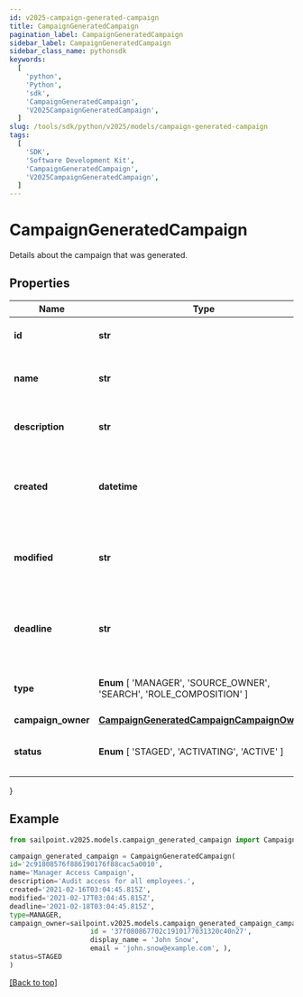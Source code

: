 ```yaml
---
id: v2025-campaign-generated-campaign
title: CampaignGeneratedCampaign
pagination_label: CampaignGeneratedCampaign
sidebar_label: CampaignGeneratedCampaign
sidebar_class_name: pythonsdk
keywords:
  [
    'python',
    'Python',
    'sdk',
    'CampaignGeneratedCampaign',
    'V2025CampaignGeneratedCampaign',
  ]
slug: /tools/sdk/python/v2025/models/campaign-generated-campaign
tags:
  [
    'SDK',
    'Software Development Kit',
    'CampaignGeneratedCampaign',
    'V2025CampaignGeneratedCampaign',
  ]
---
```


# CampaignGeneratedCampaign

Details about the campaign that was generated.

## Properties

| Name | Type | Description | Notes |
| --- | --- | --- | --- |
| **id** | **str** | The unique ID of the campaign. | [required] |
| **name** | **str** | Human friendly name of the campaign. | [required] |
| **description** | **str** | Extended description of the campaign. | [required] |
| **created** | **datetime** | The date and time the campaign was created. | [required] |
| **modified** | **str** | The date and time the campaign was last modified. | [optional] |
| **deadline** | **str** | The date and time when the campaign must be finished by. | [optional] |
| **type** | **Enum** [ 'MANAGER', 'SOURCE_OWNER', 'SEARCH', 'ROLE_COMPOSITION' ] | The type of campaign that was generated. | [required] |
| **campaign_owner** | [**CampaignGeneratedCampaignCampaignOwner**](campaign-generated-campaign-campaign-owner) |  | [required] |
| **status** | **Enum** [ 'STAGED', 'ACTIVATING', 'ACTIVE' ] | The current status of the campaign. | [required] |

}

## Example

```python
from sailpoint.v2025.models.campaign_generated_campaign import CampaignGeneratedCampaign

campaign_generated_campaign = CampaignGeneratedCampaign(
id='2c91808576f886190176f88cac5a0010',
name='Manager Access Campaign',
description='Audit access for all employees.',
created='2021-02-16T03:04:45.815Z',
modified='2021-02-17T03:04:45.815Z',
deadline='2021-02-18T03:04:45.815Z',
type=MANAGER,
campaign_owner=sailpoint.v2025.models.campaign_generated_campaign_campaign_owner.CampaignGenerated_campaign_campaignOwner(
                    id = '37f080867702c1910177031320c40n27',
                    display_name = 'John Snow',
                    email = 'john.snow@example.com', ),
status=STAGED
)

```

[[Back to top]](#)
